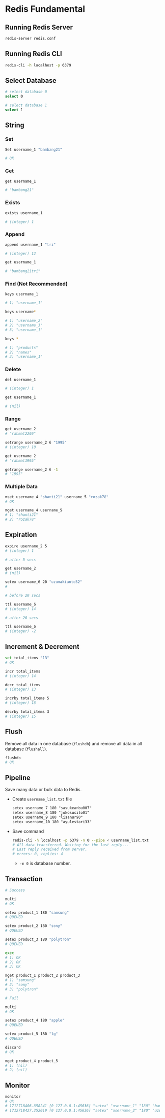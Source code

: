 # Redis Fundamental

## Running Redis Server

```bash
redis-server redis.conf
```

## Running Redis CLI

```bash
redis-cli -h localhost -p 6379
```

## Select Database

```bash
# select database 0
select 0

# select database 1
select 1
```

## String

### Set

```bash
Set username_1 "bambang21"

# OK
```

### Get

```bash
get username_1

# "bambang21"
```

### Exists

```bash
exists username_1

# (integer) 1
```

### Append

```bash
append username_1 "tri"

# (integer) 12

get username_1

# "bambang21tri"
```

### Find (Not Recommended)

```bash
keys username_1

# 1) "username_1"
```

```bash
keys username*

# 1) "username_2"
# 2) "username_3"
# 3) "username_1"
```

```bash
keys *

# 1) "products"
# 2) "names"
# 3) "username_1"
```

### Delete

```bash
del username_1

# (integer) 1

get username_1

# (nil)
```

### Range

```bash
get username_2
# "rahmat2209"

setrange username_2 6 "1995"
# (integer) 10

get username_2
# "rahmat1995"

getrange username_2 6 -1
# "1995"
```

### Multiple Data

```bash
mset username_4 "shanti21" username_5 "rozak78"
# OK

mget username_4 username_5
# 1) "shanti21"
# 2) "rozak78"
```

## Expiration

```bash
expire username_2 5
# (integer) 1

# after 5 secs

get username_2
# (nil)

setex username_6 20 "uzumakianto52"
# 

# before 20 secs

ttl username_6
# (integer) 14

# after 20 secs

ttl username_6
# (integer) -2
```

## Increment & Decrement

```bash
set total_items "13"
# OK

incr total_items
# (integer) 14

decr total_items
# (integer) 13

incrby total_items 5
# (integer) 18

decrby total_items 3
# (integer) 15
```

## Flush

Remove all data in one database (`flushdb`) and remove all data in all database (`flushall`).

```bash
flushdb
# OK
```

## Pipeline

Save many data or bulk data to Redis.

- Create `username_list.txt` file

  ```txt
  setex username_7 180 "sasukeanbu007"
  setex username_8 180 "jokosusilo01"
  setex username_9 180 "lisanur90"
  setex username_10 180 "ayulestari33"
  ```

- Save command

  ```bash
  redis-cli -h localhost -p 6379 -n 0 --pipe < username_list.txt
  # All data transferred. Waiting for the last reply...
  # Last reply received from server.
  # errors: 0, replies: 4
  ```

  - `-n 0` is database number.

## Transaction

```bash
# Success

multi
# OK

setex product_1 180 "samsung"
# QUEUED

setex product_2 180 "sony"
# QUEUED

setex product_3 180 "polytron"
# QUEUED

exec
# 1) OK
# 2) OK
# 3) OK

mget product_1 product_2 product_3
# 1) "samsung"
# 2) "sony"
# 3) "polytron"

# Fail

multi
# OK

setex product_4 180 "apple"
# QUEUED

setex product_5 180 "lg"
# QUEUED

discard
# OK

mget product_4 product_5
# 1) (nil)
# 2) (nil)
```

## Monitor

```bash
monitor
# OK
# 1712718406.858241 [0 127.0.0.1:45636] "setex" "username_1" "180" "bambangnur21"
# 1712718427.252019 [0 127.0.0.1:45636] "setex" "username_2" "180" "uzumakirozak99"
```
